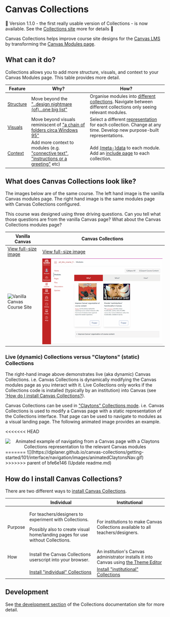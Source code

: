 # Canvas Collections 

:confetti_ball: Version 1.1.0 - the first really usable version of Collections - is now available. See the [Collections site](https://djplaner.github.io/canvas-collections/) more for details  :confetti_ball:

Canvas Collections helps improve course site designs for the [Canvas LMS](https://canvaslms.instructure.com/lp/lms/) by transforming the [Canvas Modules page](https://www.instructure.com/en-au/resources/blog/how-use-modules-build-courses-canvas). 

## What can it do?

Collections allows you to add more structure, visuals, and context to your Canvas Modules page. This table provides more detail.

| Feature | Why? | How? | 
| --- | --- | --- | 
| [Structure](https://djplaner.github.io/canvas-collections/#structure) | Move beyond the ["..design nightmare (of)...one big list"](https://community.canvaslms.com/t5/Idea-Conversations/More-editing-functions/idc-p/475281/highlight/true#M53223) | Organise modules into [different collections](https://djplaner.github.io/canvas-collections/getting-started/101/concepts/#collections). Navigate between different collections only seeing relevant modules. |
| [Visuals](https://djplaner.github.io/canvas-collections/#visuals) | Move beyond visuals reminiscent of ["a chain of folders circa Windows 95"](https://community.canvaslms.com/t5/Canvas-Question-Forum/Visual-based-Module-Outline-PLEASE/m-p/395779/highlight/true#M140332) | Select a different [representation](https://djplaner.github.io/canvas-collections/getting-started/101/concepts/#representations) for each collection. Change at any time. Develop new purpose-built representations. |
| [Context](https://djplaner.github.io/canvas-collections/#context) | Add more context to modules (e.g. ["connective text"](https://community.canvaslms.com/t5/Canvas-Question-Forum/Is-there-a-way-to-add-connective-text-not-quot-text-headers-quot/m-p/510878), ["instructions or a greeting"](https://community.canvaslms.com/t5/Canvas-Ideas/Modules-Add-Images-to-Modules/idc-p/372263/highlight/true#M9258) etc) | Add [(meta-)data](https://djplaner.github.io/canvas-collections/getting-started/101/concepts/#context-objects-through-metadata) to each module. Add an [include page](https://djplaner.github.io/canvas-collections/reference/conceptual-model/collections/existing-collections/#include-page) to each collection. |

## What does Canvas Collections look like?

The images below are of the same course. The left hand image is the vanilla Canvas modules page. The right hand image is the same modules page with Canvas Collections configured.

This course was designed using three driving questions. Can you tell what those questions are from the vanilla Canvas page?  What about the Canvas Collections modules page?

| Vanilla Canvas | Canvas Collections |
| -------------- | ------------------ |
| [View full-size image](docs/assets/vanillaModules.gif) | [View full-size image](docs/assets/withCanvasCollections.gif) |
| ![Vanilla Canvas Course Site](docs/assets/vanillaModules.gif) | ![Same site with Canvas Collections](docs/assets/withCanvasCollections.gif) |

### Live (dynamic) Collections versus "Claytons" (static) Collections

The right-hand image above demonstrates live (aka dynamic) Canvas Collections. i.e. Canvas Collections is dynamically modifying the Canvas modules page as you interact with it. Live Collections only works if the Collections code is installed (typically by an institution) into Canvas (see ['How do I install Canvas Collections?](#how-do-i-install-canvas-collections)).

Canvas Collections can be used in ["Claytons" Collections mode](https://djplaner.github.io/canvas-collections/reference/conceptual-model/representations/claytons/overview/). i.e. Canvas Collections is used to modify a Canvas page with a static representation of the Collections interface. That page can be used to navigate to modules as a visual landing page. The following animated image provides an example.

<<<<<<< HEAD
<div style="text-align:center"><img src="https://github.com/djplaner/canvas-collections/blob/main/docs/getting-started/101/interface/images/animatedClaytonsNav.gif?raw=true" alt="Animated example of navigating from a Canvas page with a Claytons Collections representation to the relevant Canvas modules" width="50%" /></div>
=======
![](https://djplaner.github.io/canvas-collections/getting-started/101/interface/navigation/images/animatedClaytonsNav.gif)
>>>>>>> parent of bfe6e146 (Update readme.md)


## How do I install Canvas Collections?

There are two different ways to [install Canvas Collections](https://djplaner.github.io/canvas-collections/getting-started/install/how-to-install/).

| | Individual | Institutional |
| --- | --- | --- |
| Purpose | <p>For teachers/designers to experiment with Collections.</p><p>Possibly also to create visual home/landing pages for use without Collections.</p> | <p>For institutions to make Canvas Collections available to all teachers/designers.</p> |
| How | Install the Canvas Collections userscript into your browser. | An institution's Canvas administrator installs it into Canvas using [the Theme Editor](https://community.canvaslms.com/t5/Video-Guide/Theme-Editor-Admins/ta-p/383021) |
| | [Install "individual" Collections ](https://djplaner.github.io/canvas-collections/getting-started/install/individual/) | [Install "institutional" Collections ](https://djplaner.github.io/canvas-collections/getting-started/install/institutional/)  |


## Development

See [the development section](https://djplaner.github.io/canvas-collections/reference/development/development-overview/) of the Collections documentation site for more detail.